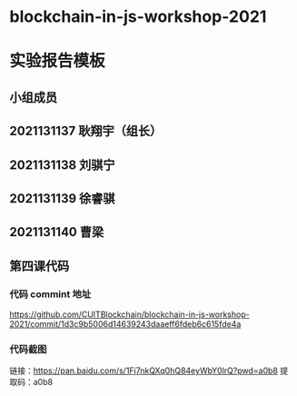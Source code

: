 # blockchain-in-js-workshop-2021
# 实验报告模板

## 小组成员
## 2021131137 耿翔宇（组长）
## 2021131138 刘骐宁
## 2021131139 徐睿骐
## 2021131140 曹梁

## 第四课代码

### 代码 commint 地址
https://github.com/CUITBlockchain/blockchain-in-js-workshop-2021/commit/1d3c9b5006d14639243daaeff6fdeb6c615fde4a


### 代码截图
链接：https://pan.baidu.com/s/1Fj7nkQXq0hQ84eyWbY0lrQ?pwd=a0b8 
提取码：a0b8

